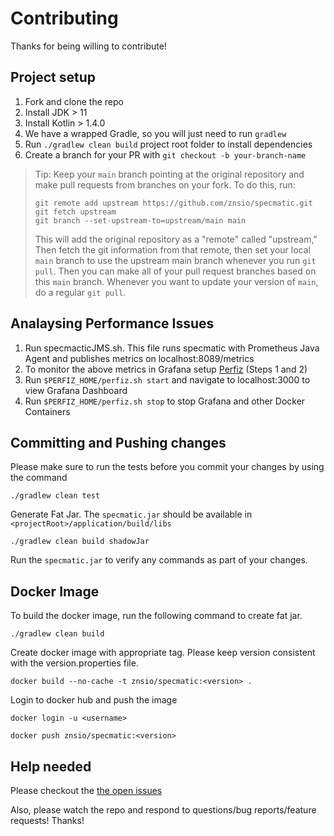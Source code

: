 # Contributing

Thanks for being willing to contribute!

## Project setup

1.  Fork and clone the repo
2.  Install JDK > 11
3.  Install Kotlin > 1.4.0
4.  We have a wrapped Gradle, so you will just need to run `gradlew`
5.  Run `./gradlew clean build` project root folder to install dependencies
6.  Create a branch for your PR with `git checkout -b your-branch-name`

> Tip: Keep your `main` branch pointing at the original repository and make
> pull requests from branches on your fork. To do this, run:
>
> ```
> git remote add upstream https://github.com/znsio/specmatic.git
> git fetch upstream
> git branch --set-upstream-to=upstream/main main
> ```
>
> This will add the original repository as a "remote" called "upstream," Then
> fetch the git information from that remote, then set your local `main`
> branch to use the upstream main branch whenever you run `git pull`. Then you
> can make all of your pull request branches based on this `main` branch.
> Whenever you want to update your version of `main`, do a regular `git pull`.

## Analaysing Performance Issues

1.  Run specmacticJMS.sh. This file runs specmatic with Prometheus Java Agent and publishes metrics on localhost:8089/metrics
2.  To monitor the above metrics in Grafana setup [Perfiz](https://github.com/znsio/perfiz#detailed-tutorial) (Steps 1 and 2)
3.  Run ```$PERFIZ_HOME/perfiz.sh start``` and navigate to localhost:3000 to view Grafana Dashboard
4.  Run ```$PERFIZ_HOME/perfiz.sh stop``` to stop Grafana and other Docker Containers

## Committing and Pushing changes

Please make sure to run the tests before you commit your changes by using the command

```./gradlew clean test```

Generate Fat Jar. The `specmatic.jar` should be available in `<projectRoot>/application/build/libs`

```./gradlew clean build shadowJar```

Run the `specmatic.jar` to verify any commands as part of your changes.

## Docker Image

To build the docker image, run the following command to create fat jar.

```./gradlew clean build```

Create docker image with appropriate tag. Please keep version consistent with the version.properties file.

```docker build --no-cache -t znsio/specmatic:<version> .```

Login to docker hub and push the image

```docker login -u <username>```

```docker push znsio/specmatic:<version>```

## Help needed

Please checkout the [the open issues](https://github.com/znsio/specmatic/issues?q=is%3Aopen+is%3Aissue)

Also, please watch the repo and respond to questions/bug reports/feature
requests! Thanks!
